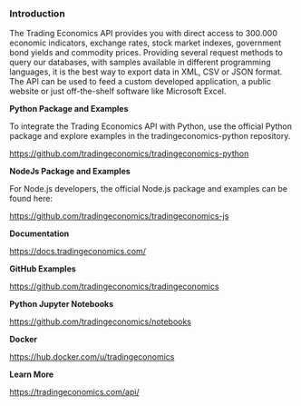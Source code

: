 
### Introduction

The Trading Economics API provides you with direct access to 300.000 economic indicators, exchange rates, stock market indexes, government bond yields and commodity prices. Providing several request methods to query our databases, with samples available in different programming languages, it is the best way to export data in XML, CSV or JSON format. The API can be used to feed a custom developed application, a public website or just off-the-shelf software like Microsoft Excel.


**Python Package and Examples**

To integrate the Trading Economics API with Python, use the official Python package and explore examples in the tradingeconomics-python repository.

https://github.com/tradingeconomics/tradingeconomics-python


**NodeJs Package and Examples**

For Node.js developers, the official Node.js package and examples can be found here: 

https://github.com/tradingeconomics/tradingeconomics-js

**Documentation**

https://docs.tradingeconomics.com/

**GitHub Examples**

https://github.com/tradingeconomics/tradingeconomics


**Python Jupyter Notebooks**

https://github.com/tradingeconomics/notebooks


**Docker**

https://hub.docker.com/u/tradingeconomics


**Learn More**

https://tradingeconomics.com/api/





